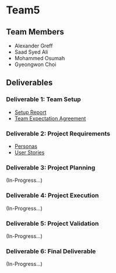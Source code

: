 # Team5

## Team Members
* Alexander Greff
* Saad Syed Ali
* Mohammed Osumah
* Gyeongwon Choi

## Deliverables

### Deliverable 1: Team Setup
* [Setup Report](team_setup/Team_Information.pdf)
* [Team Expectation Agreement](team_setup/Team_Expectation_Agreement.pdf)

### Deliverable 2: Project Requirements
* [Personas](product_backlog/personas_0.pdf)
* [User Stories](product_backlog/user_stories_0.pdf)

### Deliverable 3: Project Planning
(In-Progress...)

### Deliverable 4: Project Execution
(In-Progress...)

### Deliverable 5: Project Validation
(In-Progress...)

### Deliverable 6: Final Deliverable
(In-Progress...)
